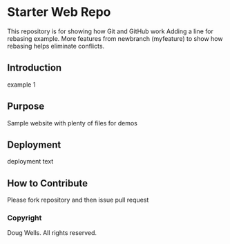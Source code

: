 # Starter Web Repo

This repository is for showing how Git and GitHub work
Adding a line for rebasing example.  More features from newbranch (myfeature) to show how rebasing helps eliminate conflicts.

## Introduction
example 1

## Purpose

Sample website with plenty of files for demos

## Deployment
deployment text

## How to Contribute
Please fork repository and then issue pull request

### Copyright
Doug Wells.  All rights reserved.

